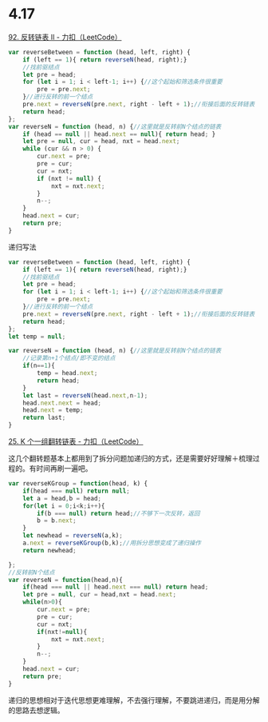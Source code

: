 # 4.17

[92. 反转链表 II - 力扣（LeetCode）](https://leetcode.cn/problems/reverse-linked-list-ii/description/)

```javascript
var reverseBetween = function (head, left, right) {
    if (left == 1){ return reverseN(head, right);}
    //找前驱结点
    let pre = head;
    for (let i = 1; i < left-1; i++) {//这个起始和筛选条件很重要
        pre = pre.next;
    }//进行反转的前一个结点
    pre.next = reverseN(pre.next, right - left + 1);//衔接后面的反转链表
    return head;
};
var reverseN = function (head, n) {//这里就是反转前N个结点的链表
    if (head == null || head.next == null){ return head; }
    let pre = null, cur = head, nxt = head.next;
    while (cur && n > 0) {
        cur.next = pre;
        pre = cur;
        cur = nxt;
        if (nxt != null) {
            nxt = nxt.next;
        }
        n--;
    }
    head.next = cur;
    return pre;
}
```

递归写法

```javascript
var reverseBetween = function (head, left, right) {
    if (left == 1){ return reverseN(head, right);}
    //找前驱结点
    let pre = head;
    for (let i = 1; i < left-1; i++) {//这个起始和筛选条件很重要
        pre = pre.next;
    }//进行反转的前一个结点
    pre.next = reverseN(pre.next, right - left + 1);//衔接后面的反转链表
    return head;
};
let temp = null;

var reverseN = function (head, n) {//这里就是反转前N个结点的链表
    //记录第n+1个结点/即不变的结点
    if(n==1){
        temp = head.next;
        return head;
    }
    let last = reverseN(head.next,n-1);
    head.next.next = head;
    head.next = temp;
    return last;
}
```

[25. K 个一组翻转链表 - 力扣（LeetCode）](https://leetcode.cn/problems/reverse-nodes-in-k-group/description/)

这几个翻转题基本上都用到了拆分问题加递归的方式，还是需要好好理解＋梳理过程的。有时间再刷一遍吧。

```javascript
var reverseKGroup = function(head, k) {
    if(head === null) return null;
    let a = head,b = head;
    for(let i = 0;i<k;i++){
        if(b === null) return head;//不够下一次反转，返回
        b = b.next;
    }
    let newhead = reverseN(a,k);
    a.next = reverseKGroup(b,k);//用拆分思想变成了递归操作
    return newhead;

};
//反转前N个结点
var reverseN = function(head,n){
    if(head === null || head.next === null) return head;
    let pre = null, cur = head,nxt = head.next;
    while(n>0){
        cur.next = pre;
        pre = cur;
        cur = nxt;
        if(nxt!=null){
            nxt = nxt.next;
        }
        n--;
    }
    head.next = cur;
    return pre;
}
```

递归的思想相对于迭代思想更难理解，不去强行理解，不要跳进递归，而是用分解的思路去想逻辑。